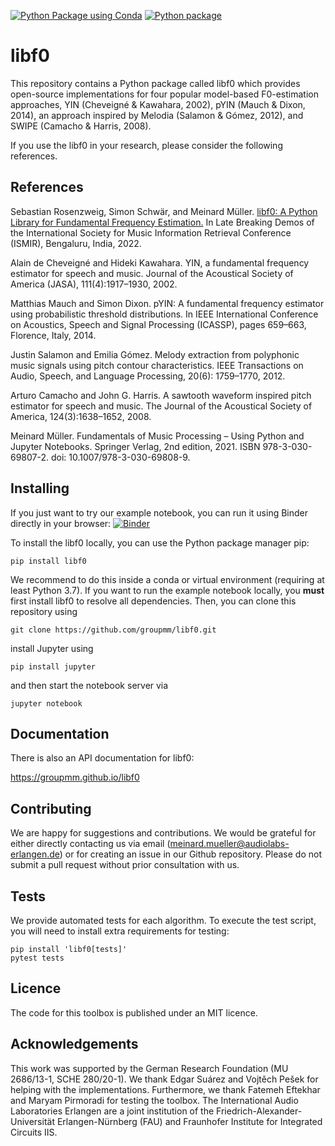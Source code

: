 [![Python Package using Conda](https://github.com/groupmm/libf0/actions/workflows/test_conda.yml/badge.svg)](https://github.com/groupmm/libf0/actions/workflows/test_conda.yml)
[![Python package](https://github.com/groupmm/libf0/actions/workflows/test_pip.yml/badge.svg)](https://github.com/groupmm/libf0/actions/workflows/test_pip.yml)


# libf0

This repository contains a Python package called libf0 which provides open-source  implementations for four popular model-based F0-estimation approaches, YIN (Cheveigné & Kawahara, 2002), pYIN (Mauch & Dixon, 2014), an approach inspired by Melodia (Salamon & Gómez, 2012), and SWIPE (Camacho & Harris, 2008).

If you use the libf0 in your research, please consider the following references.

## References

Sebastian Rosenzweig, Simon Schwär, and Meinard Müller.
[libf0: A Python Library for Fundamental Frequency Estimation.](https://archives.ismir.net/ismir2022/latebreaking/000003.pdf)
In Late Breaking Demos of the International Society for Music Information Retrieval Conference (ISMIR), Bengaluru, India, 2022.

Alain de Cheveigné and Hideki Kawahara.
YIN, a fundamental frequency estimator for speech and music. Journal of the Acoustical Society of America (JASA), 111(4):1917–1930, 2002.

Matthias Mauch and Simon Dixon.
pYIN: A fundamental frequency estimator using probabilistic threshold distributions. In IEEE International Conference on Acoustics, Speech and Signal Processing (ICASSP), pages 659–663, Florence, Italy, 2014.

Justin Salamon and Emilia Gómez.
Melody extraction from polyphonic music signals using pitch contour characteristics. IEEE Transactions on Audio, Speech, and Language Processing, 20(6):
1759–1770, 2012.

Arturo Camacho and John G. Harris.
A sawtooth waveform inspired pitch estimator for speech and music. The Journal of the Acoustical Society of America, 124(3):1638–1652, 2008.

Meinard Müller. Fundamentals of Music Processing – Using Python and Jupyter Notebooks. Springer Verlag, 2nd edition, 2021. ISBN 978-3-030-69807-2. doi: 10.1007/978-3-030-69808-9.


## Installing

If you just want to try our example notebook, you can run it using Binder directly in your browser: [![Binder](https://mybinder.org/badge_logo.svg)](https://mybinder.org/v2/gh/groupmm/libf0/HEAD)

To install the libf0 locally, you can use the Python package manager pip:

```
pip install libf0
```

We recommend to do this inside a conda or virtual environment (requiring at least Python 3.7).
If you want to run the example notebook locally, you **must** first install libf0 to resolve all dependencies. Then, you can clone this repository using

```
git clone https://github.com/groupmm/libf0.git
```
install Jupyter using

```
pip install jupyter
```

and then start the notebook server via

```
jupyter notebook
```


## Documentation
There is also an API documentation for libf0:

https://groupmm.github.io/libf0

## Contributing

We are happy for suggestions and contributions. We would be grateful for either directly contacting us via email (meinard.mueller@audiolabs-erlangen.de) or for creating an issue in our Github repository. Please do not submit a pull request without prior consultation with us.

## Tests

We provide automated tests for each algorithm. To execute the test script, you will need to install extra requirements for testing:

```
pip install 'libf0[tests]'
pytest tests
```

## Licence

The code for this toolbox is published under an MIT licence.

## Acknowledgements

This work was supported by the German Research Foundation (MU 2686/13-1, SCHE 280/20-1). We thank Edgar Suárez and Vojtěch Pešek for helping with the implementations. Furthermore, we thank Fatemeh Eftekhar and Maryam Pirmoradi for testing the toolbox. The International Audio Laboratories Erlangen are a joint institution of the Friedrich-Alexander-Universität Erlangen-Nürnberg (FAU) and Fraunhofer Institute for Integrated Circuits IIS.
